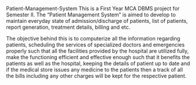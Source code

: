 Patient-Management-System
This is a First Year MCA DBMS project for Semester II. The “Patient Management System” is aimed to develop to maintain everyday state of admission/discharge of patients, list of patients, report generation, treatment details, billing and etc.

The objective behind this is to computerize all the information regarding patients, scheduling the services of specialized doctors and emergencies properly such that all the facilities provided by the hospital are utilized fully, make the functioning efficient and effective enough such that it benefits the patients as well as the hospital, keeping the details of patient up to date and if the medical store issues any medicine to the patients then a track of all the bills including any other charges will be kept for the respective patient.
